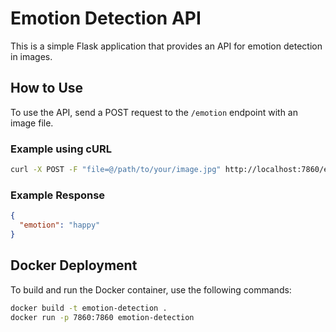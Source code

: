 # Emotion Detection API

This is a simple Flask application that provides an API for emotion detection in images.

## How to Use

To use the API, send a POST request to the `/emotion` endpoint with an image file.

### Example using cURL

```bash
curl -X POST -F "file=@/path/to/your/image.jpg" http://localhost:7860/emotion
```

### Example Response

```json
{
  "emotion": "happy"
}
```

## Docker Deployment

To build and run the Docker container, use the following commands:

```bash
docker build -t emotion-detection .
docker run -p 7860:7860 emotion-detection
```